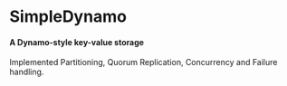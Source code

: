 # SimpleDynamo
#### A Dynamo-style key-value storage
Implemented Partitioning, Quorum Replication, Concurrency and Failure handling.